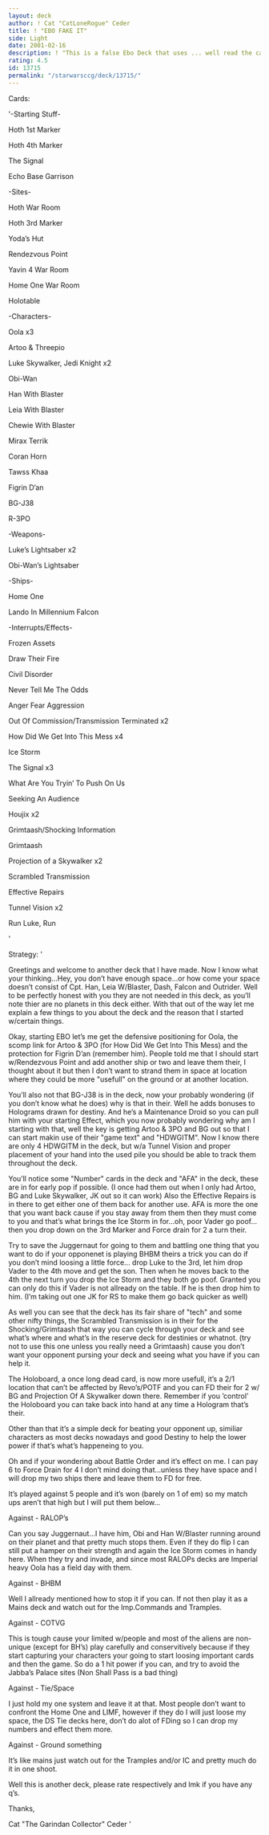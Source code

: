 ```yaml
---
layout: deck
author: ! Cat "CatLoneRogue" Ceder
title: ! "EBO FAKE IT"
side: Light
date: 2001-02-16
description: ! "This is a false Ebo Deck that uses ... well read the cards and see... :)"
rating: 4.5
id: 13715
permalink: "/starwarsccg/deck/13715/"
---
```

Cards: 

'-Starting Stuff-

Hoth 1st Marker

Hoth 4th Marker

The Signal

Echo Base Garrison


-Sites-

Hoth War Room

Hoth 3rd Marker

Yoda’s Hut

Rendezvous Point

Yavin 4 War Room

Home One War Room

Holotable


-Characters-

Oola x3

Artoo & Threepio

Luke Skywalker, Jedi Knight x2

Obi-Wan 

Han With Blaster

Leia With Blaster

Chewie With Blaster

Mirax Terrik

Coran Horn

Tawss Khaa

Figrin D’an

BG-J38

R-3PO


-Weapons-

Luke’s Lightsaber x2

Obi-Wan’s Lightsaber


-Ships-

Home One

Lando In Millennium Falcon


-Interrupts/Effects-

Frozen Assets

Draw Their Fire

Civil Disorder

Never Tell Me The Odds

Anger Fear Aggression

Out Of Commission/Transmission Terminated x2

How Did We Get Into This Mess x4

Ice Storm

The Signal x3

What Are You Tryin’ To Push On Us

Seeking An Audience

Houjix x2

Grimtaash/Shocking Information 

Grimtaash

Projection of a Skywalker x2

Scrambled Transmission

Effective Repairs

Tunnel Vision x2

Run Luke, Run

'

Strategy: '

Greetings and welcome to another deck that I have made. Now I know what your thinking...Hey, you don’t have enough space...or how come your space doesn’t consist of Cpt. Han, Leia W/Blaster, Dash, Falcon and Outrider. Well to be perfectly honest with you they are not needed in this deck, as you’ll note thier are no planets in this deck either. With that out of the way let me explain a few things to you about the deck and the reason that I started w/certain things.


Okay, starting EBO let’s me get the defensive positioning for Oola, the scomp link for Artoo & 3PO (for How Did We Get Into This Mess) and the protection for Figrin D’an (remember him). People told me that I should start w/Rendezvous Point and add another ship or two and leave them their, I thought about it but then I don’t want to strand them in space at location where they could be more "usefull" on the ground or at another location.

You’ll also not that BG-J38 is in the deck, now your probably wondering (if you don’t know what he does) why is that in their. Well he adds bonuses to Holograms drawn for destiny. And he’s a Maintenance Droid so you can pull him with your starting Effect, which you now probably wondering why am I starting with that, well the key is getting Artoo & 3PO and BG out so that I can start makin use of their "game text" and "HDWGITM". Now I know there are only 4 HDWGITM in the deck, but w/a Tunnel Vision and proper placement of your hand into the used pile you should be able to track them throughout the deck.


You’ll notice some "Number" cards in the deck and "AFA" in the deck, these are in for early pop if possible. (I once had them out when I only had Artoo, BG and Luke Skywalker, JK out so it can work) Also the Effective Repairs is in there to get either one of them back for another use. AFA is more the one that you want back cause if you stay away from them then they must come to you and that’s what brings the Ice Storm in for...oh, poor Vader go poof... then you drop down on the 3rd Marker and Force drain for 2 a turn their.


Try to save the Juggernaut for going to them and battling one thing that you want to do if your opponenet is playing BHBM theirs a trick you can do if you don’t mind loosing a little force... drop Luke to the 3rd, let him drop Vader to the 4th move and get the son. Then when he moves back to the 4th the next turn you drop the Ice Storm and they both go poof. Granted you can only do this if Vader is not allready on the table. If he is then drop him to him. (I’m taking out one JK for RS to make them go back quicker as well)


As well you can see that the deck has its fair share of "tech" and some other nifty things, the Scrambled Transmission is in their for the Shocking/Grimtaash that way you can cycle through your deck and see what’s where and what’s in the reserve deck for destinies or whatnot. (try not to use this one unless you really need a Grimtaash) cause you don’t want your opponent pursing your deck and seeing what you have if you can help it.


The Holoboard, a once long dead card, is now more usefull, it’s a 2/1 location that can’t be affected by Revo’s/POTF and you can FD their for 2 w/ BG and Projection Of A Skywalker down there. Remember if you ’control’ the Holoboard you can take back into hand at any time a Hologram that’s their. 


Other than that it’s a simple deck for beating your opponent up, similiar characters as most decks nowadays and good Destiny to help the lower power if that’s what’s happeneing to you.


Oh and if your wondering about Battle Order and it’s effect on me. I can pay 6 to Force Drain for 4 I don’t mind doing that...unless they have space and I will drop my two ships there and leave them to FD for free.


It’s played against 5 people and it’s won (barely on 1 of em) so my match ups aren’t that high but I will put them below...


Against - RALOP’s


Can you say Juggernaut...I have him, Obi and Han W/Blaster running around on their planet and that pretty much stops them. Even if they do flip I can still put a hamper on their strength and again the Ice Storm comes in handy here. When they try and invade, and since most RALOPs decks are Imperial heavy Oola has a field day with them.


Against - BHBM


Well I allready mentioned how to stop it if you can. If not then play it as a Mains deck and watch out for the Imp.Commands and Tramples.


Against - COTVG


This is tough cause your limited w/people and most of the aliens are non-unique (except for BH’s) play carefully and conservitively because if they start capturing your characters your going to start loosing important cards and then the game. So do a 1 hit power if you can, and try to avoid the Jabba’s Palace sites (Non Shall Pass is a bad thing)


Against - Tie/Space


I just hold my one system and leave it at that. Most people don’t want to confront the Home One and LIMF, however if they do I will just loose my space, the DS Tie decks here, don’t do alot of FDing so I can drop my numbers and effect them more.


Against - Ground something


It’s like mains just watch out for the Tramples and/or IC and pretty much do it in one shoot.


Well this is another deck, please rate respectively and lmk if you have any q’s.


Thanks,


Cat "The Garindan Collector" Ceder '
